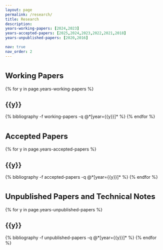 ```yaml
---
layout: page
permalink: /research/
title: Research
description: 
years-working-papers: [2024,2023]
years-accepted-papers: [2025,2024,2023,2022,2021,2018]
years-unpublished-papers: [2020,2016]

nav: true
nav_order: 2
---
```



<h1 class="post-title">
<font size="5.5">
Working Papers
</font>
</h1>

<div class="publications">

{% for y in page.years-working-papers %}
  <h2 class="year">{{y}}</h2>
  {% bibliography -f working-papers -q @*[year={{y}}]* %}
{% endfor %}

</div>





<h1 class="post-title">
<font size="5.5">
Accepted Papers
</font>
</h1>

<div class="publications">

{% for y in page.years-accepted-papers %}
  <h2 class="year">{{y}}</h2>
  {% bibliography -f accepted-papers -q @*[year={{y}}]* %}
{% endfor %}

</div>








<h1 class="post-title">
<font size="5.5">
Unpublished Papers and Technical Notes
</font>
</h1>

<div class="publications">

{% for y in page.years-unpublished-papers %}
  <h2 class="year">{{y}}</h2>
  {% bibliography -f unpublished-papers -q @*[year={{y}}]* %}
{% endfor %}

</div>
